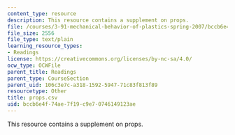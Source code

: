 ```yaml
---
content_type: resource
description: This resource contains a supplement on props.
file: /courses/3-91-mechanical-behavior-of-plastics-spring-2007/bccb6e4f74ae7f19c9e70746149123ae_props.csv
file_size: 2556
file_type: text/plain
learning_resource_types:
- Readings
license: https://creativecommons.org/licenses/by-nc-sa/4.0/
ocw_type: OCWFile
parent_title: Readings
parent_type: CourseSection
parent_uid: 106c3e7c-a318-1592-5947-71c83f813f89
resourcetype: Other
title: props.csv
uid: bccb6e4f-74ae-7f19-c9e7-0746149123ae
---
```

This resource contains a supplement on props.